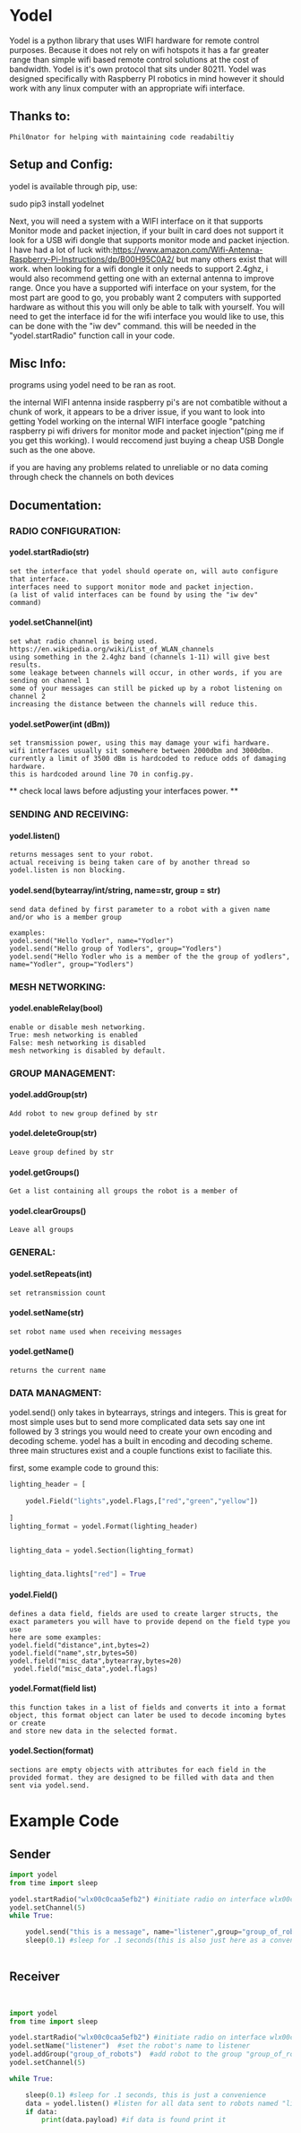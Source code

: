 # Yodel
Yodel is a python library that uses WIFI hardware for remote control purposes. Because it does not rely on wifi hotspots it has a far greater range than simple wifi based remote control solutions at the cost of bandwidth. Yodel is it's own protocol that sits under 80211. Yodel was designed specifically with Raspberry PI robotics in mind however it should work with any linux computer with an appropriate wifi interface.



## Thanks to:
    Phil0nator for helping with maintaining code readabiltiy



## Setup and Config:
yodel is available through pip, use:

sudo pip3 install yodelnet


Next, you will need a system with a WIFI interface on it that supports Monitor mode and packet injection, if your built in card does not support it look for a USB wifi dongle that supports monitor mode and packet injection. 
I have had a lot of luck with:https://www.amazon.com/Wifi-Antenna-Raspberry-Pi-Instructions/dp/B00H95C0A2/ but many others exist that will work.
when looking for a wifi dongle it only needs to support 2.4ghz, i would also recommend getting one with an external antenna to improve range. 
Once you have a supported wifi interface on your system, for the most part are good to go, you probably want 2 computers with supported hardware as without this you will only be able to talk with yourself. 
You will need to get the interface id for the wifi interface you would like to use, this can be done with the "iw dev" command. 
this will be needed in the "yodel.startRadio" function call in your code.
## Misc Info:
  programs using yodel need to be ran as root. 
  
  the internal WIFI antenna inside raspberry pi's are not combatible without a chunk of work, it appears to be a driver issue, if you want to look into 
  getting Yodel working on the internal WIFI interface google "patching raspberry pi wifi drivers for monitor mode and packet injection"(ping me if you get this working). I would reccomend just buying a cheap USB Dongle such as the one above.

 if you are having any problems related to unreliable or no data coming through check the channels on both devices
## Documentation:

### RADIO CONFIGURATION:

  #### yodel.startRadio(str)
  
    set the interface that yodel should operate on, will auto configure that interface.
    interfaces need to support monitor mode and packet injection. 
    (a list of valid interfaces can be found by using the "iw dev" command)
  #### yodel.setChannel(int)
    
    set what radio channel is being used.
    https://en.wikipedia.org/wiki/List_of_WLAN_channels
    using something in the 2.4ghz band (channels 1-11) will give best results.
    some leakage between channels will occur, in other words, if you are sending on channel 1  
    some of your messages can still be picked up by a robot listening on channel 2
    increasing the distance between the channels will reduce this.
  #### yodel.setPower(int (dBm))
    
    set transmission power, using this may damage your wifi hardware.
    wifi interfaces usually sit somewhere between 2000dbm and 3000dbm.
    currently a limit of 3500 dBm is hardcoded to reduce odds of damaging hardware.
    this is hardcoded around line 70 in config.py.
   ** check local laws before adjusting your interfaces power. **


### SENDING AND RECEIVING:

  #### yodel.listen()
  
    returns messages sent to your robot.
    actual receiving is being taken care of by another thread so yodel.listen is non blocking.

  #### yodel.send(bytearray/int/string, name=str, group = str)
  
    send data defined by first parameter to a robot with a given name and/or who is a member group
    
    examples:
    yodel.send("Hello Yodler", name="Yodler")
    yodel.send("Hello group of Yodlers", group="Yodlers")
    yodel.send("Hello Yodler who is a member of the the group of yodlers", name="Yodler", group="Yodlers")
### MESH NETWORKING:

  #### yodel.enableRelay(bool)
  
    enable or disable mesh networking.
    True: mesh networking is enabled
    False: mesh networking is disabled
    mesh networking is disabled by default.

  
### GROUP MANAGEMENT:

  #### yodel.addGroup(str)

    Add robot to new group defined by str

  #### yodel.deleteGroup(str)

    Leave group defined by str

  #### yodel.getGroups()
  
    Get a list containing all groups the robot is a member of

  #### yodel.clearGroups()
  
    Leave all groups

    
### GENERAL:

  #### yodel.setRepeats(int)

    set retransmission count

  #### yodel.setName(str)

    set robot name used when receiving messages

  #### yodel.getName()

    returns the current name
### DATA MANAGMENT:
  yodel.send() only takes in bytearrays, strings and integers. This is great for most simple uses but to send more complicated data sets say one int followed by 3 strings you would need to create your own encoding and decoding scheme. yodel has a built in encoding and decoding scheme. three main structures exist and a couple functions exist to faciliate this. 

first, some example code to ground this:

``` python
lighting_header = [
    
    yodel.Field("lights",yodel.Flags,["red","green","yellow"])
    
]
lighting_format = yodel.Format(lighting_header)


lighting_data = yodel.Section(lighting_format)


lighting_data.lights["red"] = True
```

  #### yodel.Field()
    defines a data field, fields are used to create larger structs, the exact parameters you will have to provide depend on the field type you use
    here are some examples:
    yodel.field("distance",int,bytes=2)
    yodel.field("name",str,bytes=50)
    yodel.field("misc_data",bytearray,bytes=20)
     yodel.field("misc_data",yodel.flags) 


  #### yodel.Format(field list)
    this function takes in a list of fields and converts it into a format object, this format object can later be used to decode incoming bytes or create 
    and store new data in the selected format.


  #### yodel.Section(format)
    sections are empty objects with attributes for each field in the provided format. they are designed to be filled with data and then sent via yodel.send.
    





# Example Code

## Sender
``` python
import yodel
from time import sleep

yodel.startRadio("wlx00c0caa5efb2") #initiate radio on interface wlx00c0caa5efb2 (the interface name will differ on your system)
yodel.setChannel(5)
while True:

    yodel.send("this is a message", name="listener",group="group_of_robots") #send data to robots named "listener" who are a member of group_of_robots
    sleep(0.1) #sleep for .1 seconds(this is also just here as a convenience)
    
```


## Receiver
``` python


import yodel
from time import sleep

yodel.startRadio("wlx00c0caa5efb2") #initiate radio on interface wlx00c0caa5efb2 (the interface name will differ on your system)
yodel.setName("listener")  #set the robot's name to listener
yodel.addGroup("group_of_robots")  #add robot to the group "group_of_robots"
yodel.setChannel(5)

while True:

    sleep(0.1) #sleep for .1 seconds, this is just a convenience
    data = yodel.listen() #listen for all data sent to robots named "listener" and/or who are a member of "group_of_robots"
    if data: 
        print(data.payload) #if data is found print it


